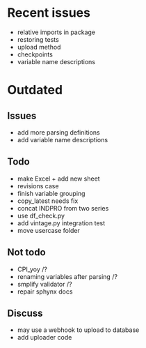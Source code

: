 Recent issues
=============

- relative imports in package
- restoring tests
- upload method
- checkpoints
- variable name descriptions

Outdated
========

Issues
------
- add more parsing definitions
- add variable name descriptions

Todo
----
- make Excel + add new sheet 
- revisions case
- finish variable grouping
- copy_latest needs fix
- concat INDPRO from two series
- use df_check.py
- add vintage.py integration test
- move usercase folder

Not todo
--------
- CPI_yoy /?
- renaming variables after parsing /?
- smplify validator /?
- repair sphynx docs


Discuss
-------
- may use a webhook to upload to database
- add uploader code
